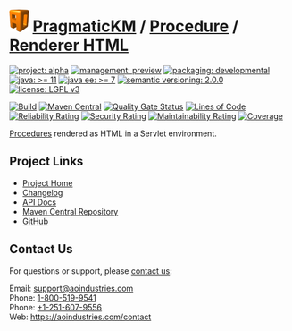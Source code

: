 # [<img src="ao-logo.png" alt="AO Logo" width="35" height="40">](https://github.com/ao-apps) [PragmaticKM](https://github.com/ao-apps/pragmatickm) / [Procedure](https://github.com/ao-apps/pragmatickm-procedure) / [Renderer HTML](https://github.com/ao-apps/pragmatickm-procedure-renderer-html)

[![project: alpha](https://pragmatickm.com/ao-badges/project-alpha.svg)](https://aoindustries.com/life-cycle#project-alpha)
[![management: preview](https://pragmatickm.com/ao-badges/management-preview.svg)](https://aoindustries.com/life-cycle#management-preview)
[![packaging: developmental](https://pragmatickm.com/ao-badges/packaging-developmental.svg)](https://aoindustries.com/life-cycle#packaging-developmental)  
[![java: &gt;= 11](https://pragmatickm.com/ao-badges/java-11.svg)](https://docs.oracle.com/en/java/javase/11/docs/api/)
[![java ee: &gt;= 7](https://pragmatickm.com/ao-badges/javaee-7.svg)](https://docs.oracle.com/javaee/7/api/)
[![semantic versioning: 2.0.0](https://pragmatickm.com/ao-badges/semver-2.0.0.svg)](http://semver.org/spec/v2.0.0.html)
[![license: LGPL v3](https://pragmatickm.com/ao-badges/license-lgpl-3.0.svg)](https://www.gnu.org/licenses/lgpl-3.0)

[![Build](https://github.com/ao-apps/pragmatickm-procedure-renderer-html/workflows/Build/badge.svg?branch=master)](https://github.com/ao-apps/pragmatickm-procedure-renderer-html/actions?query=workflow%3ABuild)
[![Maven Central](https://maven-badges.herokuapp.com/maven-central/com.pragmatickm/pragmatickm-procedure-renderer-html/badge.svg)](https://maven-badges.herokuapp.com/maven-central/com.pragmatickm/pragmatickm-procedure-renderer-html)
[![Quality Gate Status](https://sonarcloud.io/api/project_badges/measure?branch=master&project=com.pragmatickm%3Apragmatickm-procedure-renderer-html&metric=alert_status)](https://sonarcloud.io/dashboard?branch=master&id=com.pragmatickm%3Apragmatickm-procedure-renderer-html)
[![Lines of Code](https://sonarcloud.io/api/project_badges/measure?branch=master&project=com.pragmatickm%3Apragmatickm-procedure-renderer-html&metric=ncloc)](https://sonarcloud.io/component_measures?branch=master&id=com.pragmatickm%3Apragmatickm-procedure-renderer-html&metric=ncloc)  
[![Reliability Rating](https://sonarcloud.io/api/project_badges/measure?branch=master&project=com.pragmatickm%3Apragmatickm-procedure-renderer-html&metric=reliability_rating)](https://sonarcloud.io/component_measures?branch=master&id=com.pragmatickm%3Apragmatickm-procedure-renderer-html&metric=Reliability)
[![Security Rating](https://sonarcloud.io/api/project_badges/measure?branch=master&project=com.pragmatickm%3Apragmatickm-procedure-renderer-html&metric=security_rating)](https://sonarcloud.io/component_measures?branch=master&id=com.pragmatickm%3Apragmatickm-procedure-renderer-html&metric=Security)
[![Maintainability Rating](https://sonarcloud.io/api/project_badges/measure?branch=master&project=com.pragmatickm%3Apragmatickm-procedure-renderer-html&metric=sqale_rating)](https://sonarcloud.io/component_measures?branch=master&id=com.pragmatickm%3Apragmatickm-procedure-renderer-html&metric=Maintainability)
[![Coverage](https://sonarcloud.io/api/project_badges/measure?branch=master&project=com.pragmatickm%3Apragmatickm-procedure-renderer-html&metric=coverage)](https://sonarcloud.io/component_measures?branch=master&id=com.pragmatickm%3Apragmatickm-procedure-renderer-html&metric=Coverage)

[Procedures](https://github.com/ao-apps/pragmatickm-procedure) rendered as HTML in a Servlet environment.

## Project Links
* [Project Home](https://pragmatickm.com/procedure/renderer/html/)
* [Changelog](https://pragmatickm.com/procedure/renderer/html/changelog)
* [API Docs](https://pragmatickm.com/procedure/renderer/html/apidocs/)
* [Maven Central Repository](https://search.maven.org/artifact/com.pragmatickm/pragmatickm-procedure-renderer-html)
* [GitHub](https://github.com/ao-apps/pragmatickm-procedure-renderer-html)

## Contact Us
For questions or support, please [contact us](https://aoindustries.com/contact):

Email: [support@aoindustries.com](mailto:support@aoindustries.com)  
Phone: [1-800-519-9541](tel:1-800-519-9541)  
Phone: [+1-251-607-9556](tel:+1-251-607-9556)  
Web: https://aoindustries.com/contact
